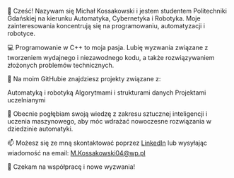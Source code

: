 👋 Cześć! Nazywam się Michał Kossakowski i jestem studentem Politechniki Gdańskiej na kierunku Automatyka, Cybernetyka i Robotyka. Moje zainteresowania koncentrują się na programowaniu, automatyzacji i robotyce.

💻 Programowanie w C++ to moja pasja. Lubię wyzwania związane z tworzeniem wydajnego i niezawodnego kodu, a także rozwiązywaniem złożonych problemów technicznych.

🔧 Na moim GitHubie znajdziesz projekty związane z:

Automatyką i robotyką
Algorytmami i strukturami danych
Projektami uczelnianymi

🌱 Obecnie pogłębiam swoją wiedzę z zakresu sztucznej inteligencji i uczenia maszynowego, aby móc wdrażać nowoczesne rozwiązania w dziedzinie automatyki.

📫 Możesz się ze mną skontaktować poprzez [LinkedIn]((https://www.linkedin.com/in/michał-kossakowski-28189b241/)) lub wysyłając wiadomość na email: M.Kossakowski04@wp.pl

🚀 Czekam na współpracę i nowe wyzwania!
